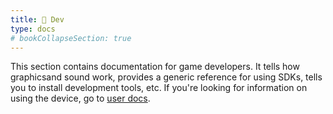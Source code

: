 ```yaml
---
title: 🔧 Dev
type: docs
# bookCollapseSection: true
---
```


This section contains documentation for game developers. It tells how graphicsand sound work, provides a generic reference for using SDKs, tells you to install development tools, etc. If you're looking for information on using the device, go to [user docs](../user/).
